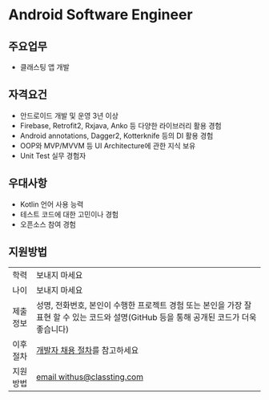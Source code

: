 # Android Software Engineer

## 주요업무

* 클래스팅 앱 개발

## 자격요건

* 안드로이드 개발 및 운영 3년 이상
* Firebase, Retrofit2, Rxjava, Anko 등 다양한 라이브러리 활용 경험
* Android annotations, Dagger2, Kotterknife 등의 DI 활용 경험
* OOP와 MVP/MVVM 등 UI Architecture에 관한 지식 보유
* Unit Test 실무 경험자

## 우대사항
* Kotlin 언어 사용 능력
* 테스트 코드에 대한 고민이나 경험
* 오픈소스 참여 경험

## 지원방법

|     |            |
|-----|------------|
| 학력 | 보내지 마세요 |
| 나이 | 보내지 마세요 |
| 제출 정보 | 성명, 전화번호, 본인이 수행한 프로젝트 경험 또는 본인을 가장 잘 표현 할 수 있는 코드와 설명(GitHub 등을 통해 공개된 코드가 더욱 좋습니다) |
| 이후 절차	| [개발자 채용 절차](/README.md#recruit-process)를 참고하세요 |
| 지원방법 | [email withus@classting.com](mailto:withus@classting.com) |

